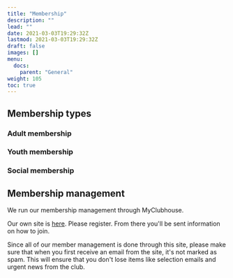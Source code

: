 ```yaml
---
title: "Membership"
description: ""
lead: ""
date: 2021-03-03T19:29:32Z
lastmod: 2021-03-03T19:29:32Z
draft: false
images: []
menu: 
  docs:
    parent: "General"
weight: 105
toc: true
---
```


## Membership types

### Adult membership

### Youth membership

### Social membership

## Membership management
We run our membership management through MyClubhouse. 

Our own site is [here](https://sosemt.myclubhouse.co.uk/). Please register. From there you'll be sent information on how to join.

Since all of our member management is done through this site, please make sure that when you first receive an email from the site, it's not marked as spam. This will ensure that you don't lose items like selection emails and urgent news from the club.